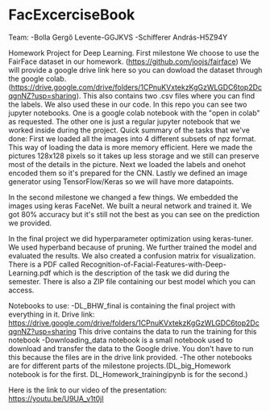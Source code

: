# FacExcerciseBook
Team:
-Bolla Gergő Levente-GGJKVS
-Schifferer András-H5Z94Y

Homework Project for Deep Learning. 
First milestone
We choose to use the FairFace dataset in our homework. (https://github.com/joojs/fairface)
We will provide a google drive link here so you can dowload the dataset through the google colab. (https://drive.google.com/drive/folders/1CPnuKVxtekzKgGzWLGDC6top2DcqgnNZ?usp=sharing). This also contains two .csv files where you can find the labels. We also used these in our code.
In this repo you can see two jupyter notebooks. One is a google colab notebook with the "open in colab" as requested. The other one is just a regular jupyter notebook that we worked inside during the project. 
Quick summary of the tasks that we've done: First we loaded all the images into 4 different subsets of npz format. This way of loading the data is more memory efficient. Here we made the pictures 128x128 pixels so it takes up less storage and we still can preserve most of the details in the picture. Next we loaded the labels and onehot encoded them so it's prepared for the CNN. Lastly we defined an image generator using TensorFlow/Keras so we will have more datapoints.

In the second milestone we changed a few things.
We embedded the images using keras FaceNet. 
We built a neural network and trained it.
We got 80% accuracy but it's still not the best as you can see on the prediction we provided.

In the final project we did hyperparameter optimization using keras-tuner.
We used hyperband because of pruning. We further trained the model and evaluated the results.
We also created a confusion matrix for visualization.
There is a PDF called Recognition-of-Facial-Features-with-Deep-Learning.pdf which is the description of the task we did during the semester.
There is also a ZIP file containing our best model which you can access.


Notebooks to use:
-DL_BHW_final is containing the final project with everything in it. 
 Drive link: https://drive.google.com/drive/folders/1CPnuKVxtekzKgGzWLGDC6top2DcqgnNZ?usp=sharing
 This drive contains the data to run the training for this notebook
-Downloading_data notebook is a small notebook used to download and transfer the data to the Google drive.
 You don't have to run this because the files are in the drive link provided.
-The other notebooks are for different parts of the milestone projects.(DL_big_Homework notebook is for the first. DL_Homework_trainingipynb is for the second.)

Here is the link to our video of the presentation: https://youtu.be/U9UA_v1t0jI

 
